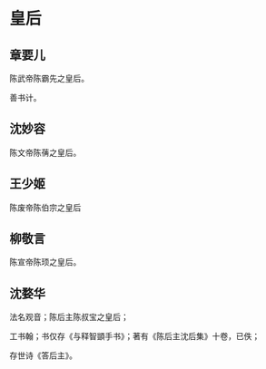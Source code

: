 # 皇后

## 章要儿

陈武帝陈霸先之皇后。

善书计。

## 沈妙容

陈文帝陈蒨之皇后。

## 王少姬

陈废帝陈伯宗之皇后

## 柳敬言

陈宣帝陈顼之皇后。

## 沈婺华

法名观音；陈后主陈叔宝之皇后；

工书翰；书仅存《与释智顗手书》；著有《陈后主沈后集》十卷，已佚；

存世诗《答后主》。
